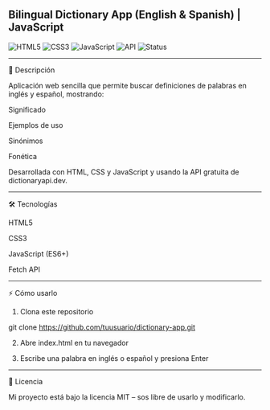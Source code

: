## Bilingual Dictionary App (English & Spanish) | JavaScript


![HTML5](https://img.shields.io/badge/HTML5-E34F26?logo=html5&logoColor=fff&style=flat)
![CSS3](https://img.shields.io/badge/CSS3-1572B6?logo=css3&logoColor=fff&style=flat)
![JavaScript](https://img.shields.io/badge/JavaScript-F7DF1E?logo=javascript&logoColor=000&style=flat)
![API](https://img.shields.io/badge/API-DictionaryAPI.dev-blue?style=flat)
![Status](https://img.shields.io/badge/Status-Active-success?style=flat)

---

📝 Descripción

Aplicación web sencilla que permite buscar definiciones de palabras en inglés y español, mostrando:

Significado

Ejemplos de uso

Sinónimos

Fonética


Desarrollada con HTML, CSS y JavaScript y usando la API gratuita de dictionaryapi.dev.


---

🛠️ Tecnologías

HTML5

CSS3

JavaScript (ES6+)

Fetch API



---


⚡ Cómo usarlo

1. Clona este repositorio

git clone https://github.com/tuusuario/dictionary-app.git


2. Abre index.html en tu navegador


3. Escribe una palabra en inglés o español y presiona Enter

---

📄 Licencia

Mi proyecto está bajo la licencia MIT – sos libre de usarlo y modificarlo.
